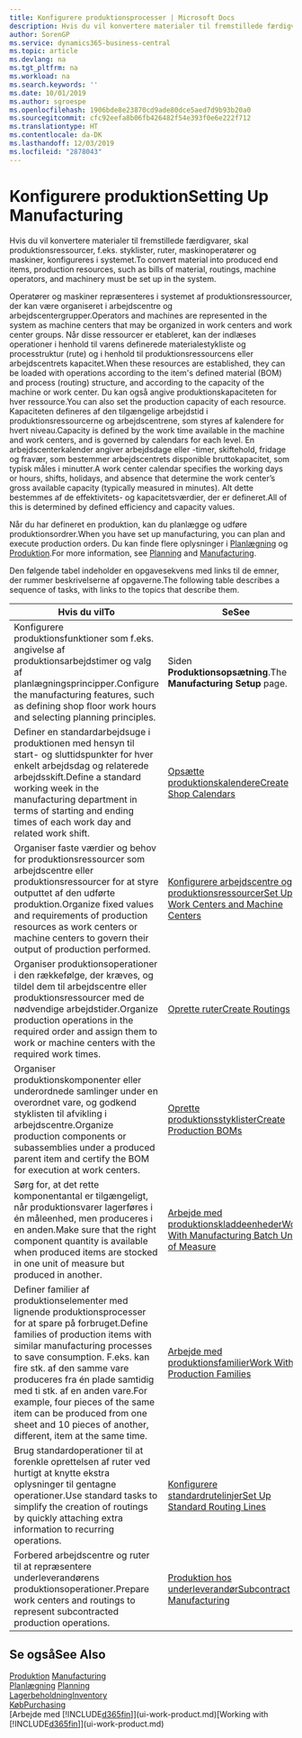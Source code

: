 ```yaml
---
title: Konfigurere produktionsprocesser | Microsoft Docs
description: Hvis du vil konvertere materialer til fremstillede færdigvarer, skal produktionsressourcer, f.eks. styklister, ruter, maskinoperatører og maskiner, konfigureres i systemet.
author: SorenGP
ms.service: dynamics365-business-central
ms.topic: article
ms.devlang: na
ms.tgt_pltfrm: na
ms.workload: na
ms.search.keywords: ''
ms.date: 10/01/2019
ms.author: sgroespe
ms.openlocfilehash: 1906bde8e23870cd9ade80dce5aed7d9b93b20a0
ms.sourcegitcommit: cfc92eefa8b06fb426482f54e393f0e6e222f712
ms.translationtype: HT
ms.contentlocale: da-DK
ms.lasthandoff: 12/03/2019
ms.locfileid: "2878043"
---
```

# <a name="setting-up-manufacturing"></a><span data-ttu-id="b2a88-103">Konfigurere produktion</span><span class="sxs-lookup"><span data-stu-id="b2a88-103">Setting Up Manufacturing</span></span>
<span data-ttu-id="b2a88-104">Hvis du vil konvertere materialer til fremstillede færdigvarer, skal produktionsressourcer, f.eks. styklister, ruter, maskinoperatører og maskiner, konfigureres i systemet.</span><span class="sxs-lookup"><span data-stu-id="b2a88-104">To convert material into produced end items, production resources, such as bills of material, routings, machine operators, and machinery must be set up in the system.</span></span>

<span data-ttu-id="b2a88-105">Operatører og maskiner repræsenteres i systemet af produktionsressourcer, der kan være organiseret i arbejdscentre og arbejdscentergrupper.</span><span class="sxs-lookup"><span data-stu-id="b2a88-105">Operators and machines are represented in the system as machine centers that may be organized in work centers and work center groups.</span></span> <span data-ttu-id="b2a88-106">Når disse ressourcer er etableret, kan der indlæses operationer i henhold til varens definerede materialestykliste og processtruktur (rute) og i henhold til produktionsressourcens eller arbejdscentrets kapacitet.</span><span class="sxs-lookup"><span data-stu-id="b2a88-106">When these resources are established, they can be loaded with operations according to the item's defined material (BOM) and process (routing) structure, and according to the capacity of the machine or work center.</span></span> <span data-ttu-id="b2a88-107">Du kan også angive produktionskapaciteten for hver ressource.</span><span class="sxs-lookup"><span data-stu-id="b2a88-107">You can also set the production capacity of each resource.</span></span> <span data-ttu-id="b2a88-108">Kapaciteten defineres af den tilgængelige arbejdstid i produktionsressourcerne og arbejdscentrene, som styres af kalendere for hvert niveau.</span><span class="sxs-lookup"><span data-stu-id="b2a88-108">Capacity is defined by the work time available in the machine and work centers, and is governed by calendars for each level.</span></span> <span data-ttu-id="b2a88-109">En arbejdscenterkalender angiver arbejdsdage eller -timer, skiftehold, fridage og fravær, som bestemmer arbejdscentrets disponible bruttokapacitet, som typisk måles i minutter.</span><span class="sxs-lookup"><span data-stu-id="b2a88-109">A work center calendar specifies the working days or hours, shifts, holidays, and absence that determine the work center’s gross available capacity (typically measured in minutes).</span></span> <span data-ttu-id="b2a88-110">Alt dette bestemmes af de effektivitets- og kapacitetsværdier, der er defineret.</span><span class="sxs-lookup"><span data-stu-id="b2a88-110">All of this is determined by defined efficiency and capacity values.</span></span>  

<span data-ttu-id="b2a88-111">Når du har defineret en produktion, kan du planlægge og udføre produktionsordrer.</span><span class="sxs-lookup"><span data-stu-id="b2a88-111">When you have set up manufacturing, you can plan and execute production orders.</span></span> <span data-ttu-id="b2a88-112">Du kan finde flere oplysninger i [Planlægning](production-planning.md) og [Produktion](production-manage-manufacturing.md).</span><span class="sxs-lookup"><span data-stu-id="b2a88-112">For more information, see [Planning](production-planning.md) and [Manufacturing](production-manage-manufacturing.md).</span></span>  

 <span data-ttu-id="b2a88-113">Den følgende tabel indeholder en opgavesekvens med links til de emner, der rummer beskrivelserne af opgaverne.</span><span class="sxs-lookup"><span data-stu-id="b2a88-113">The following table describes a sequence of tasks, with links to the topics that describe them.</span></span>   

|<span data-ttu-id="b2a88-114">**Hvis du vil**</span><span class="sxs-lookup"><span data-stu-id="b2a88-114">**To**</span></span>|<span data-ttu-id="b2a88-115">**Se**</span><span class="sxs-lookup"><span data-stu-id="b2a88-115">**See**</span></span>|  
|------------|-------------|  
|<span data-ttu-id="b2a88-116">Konfigurere produktionsfunktioner som f.eks. angivelse af produktionsarbejdstimer og valg af planlægningsprincipper.</span><span class="sxs-lookup"><span data-stu-id="b2a88-116">Configure the manufacturing features, such as defining shop floor work hours and selecting planning principles.</span></span>|<span data-ttu-id="b2a88-117">Siden **Produktionsopsætning**.</span><span class="sxs-lookup"><span data-stu-id="b2a88-117">The **Manufacturing Setup** page.</span></span>|  
|<span data-ttu-id="b2a88-118">Definer en standardarbejdsuge i produktionen med hensyn til start- og sluttidspunkter for hver enkelt arbejdsdag og relaterede arbejdsskift.</span><span class="sxs-lookup"><span data-stu-id="b2a88-118">Define a standard working week in the manufacturing department in terms of starting and ending times of each work day and related work shift.</span></span>|[<span data-ttu-id="b2a88-119">Opsætte produktionskalendere</span><span class="sxs-lookup"><span data-stu-id="b2a88-119">Create Shop Calendars</span></span>](production-how-to-create-work-center-calendars.md)|  
|<span data-ttu-id="b2a88-120">Organiser faste værdier og behov for produktionsressourcer som arbejdscentre eller produktionsressourcer for at styre outputtet af den udførte produktion.</span><span class="sxs-lookup"><span data-stu-id="b2a88-120">Organize fixed values and requirements of production resources as work centers or machine centers to govern their output of production performed.</span></span>|[<span data-ttu-id="b2a88-121">Konfigurere arbejdscentre og produktionsressourcer</span><span class="sxs-lookup"><span data-stu-id="b2a88-121">Set Up Work Centers and Machine Centers</span></span>](production-how-to-set-up-work-and-machine-centers.md)|
|<span data-ttu-id="b2a88-122">Organiser produktionsoperationer i den rækkefølge, der kræves, og tildel dem til arbejdscentre eller produktionsressourcer med de nødvendige arbejdstider.</span><span class="sxs-lookup"><span data-stu-id="b2a88-122">Organize production operations in the required order and assign them to work or machine centers with the required work times.</span></span>|[<span data-ttu-id="b2a88-123">Oprette ruter</span><span class="sxs-lookup"><span data-stu-id="b2a88-123">Create Routings</span></span>](production-how-to-create-routings.md)|
|<span data-ttu-id="b2a88-124">Organiser produktionskomponenter eller underordnede samlinger under en overordnet vare, og godkend styklisten til afvikling i arbejdscentre.</span><span class="sxs-lookup"><span data-stu-id="b2a88-124">Organize production components or subassemblies under a produced parent item and certify the BOM for execution at work centers.</span></span>|[<span data-ttu-id="b2a88-125">Oprette produktionsstyklister</span><span class="sxs-lookup"><span data-stu-id="b2a88-125">Create Production BOMs</span></span>](production-how-to-create-production-boms.md)|
|<span data-ttu-id="b2a88-126">Sørg for, at det rette komponentantal er tilgængeligt, når produktionsvarer lagerføres i én måleenhed, men produceres i en anden.</span><span class="sxs-lookup"><span data-stu-id="b2a88-126">Make sure that the right component quantity is available when produced items are stocked in one unit of measure but produced in another.</span></span>|[<span data-ttu-id="b2a88-127">Arbejde med produktionskladdeenheder</span><span class="sxs-lookup"><span data-stu-id="b2a88-127">Work With Manufacturing Batch Units of Measure</span></span>](production-how-to-use-the-manufacturing-batch-unit-of-measure.md)|  
|<span data-ttu-id="b2a88-128">Definer familier af produktionselementer med lignende produktionsprocesser for at spare på forbruget.</span><span class="sxs-lookup"><span data-stu-id="b2a88-128">Define families of production items with similar manufacturing processes to save consumption.</span></span> <span data-ttu-id="b2a88-129">F.eks. kan fire stk. af den samme vare produceres fra én plade samtidig med ti stk. af en anden vare.</span><span class="sxs-lookup"><span data-stu-id="b2a88-129">For example, four pieces of the same item can be produced from one sheet and 10 pieces of another, different, item at the same time.</span></span>|[<span data-ttu-id="b2a88-130">Arbejde med produktionsfamilier</span><span class="sxs-lookup"><span data-stu-id="b2a88-130">Work With Production Families</span></span>](production-how-work-family.md)|
|<span data-ttu-id="b2a88-131">Brug standardoperationer til at forenkle oprettelsen af ruter ved hurtigt at knytte ekstra oplysninger til gentagne operationer.</span><span class="sxs-lookup"><span data-stu-id="b2a88-131">Use standard tasks to simplify the creation of routings by quickly attaching extra information to recurring operations.</span></span>|[<span data-ttu-id="b2a88-132">Konfigurere standardrutelinjer</span><span class="sxs-lookup"><span data-stu-id="b2a88-132">Set Up Standard Routing Lines</span></span>](production-how-set-up-standard-routing-lines.md)|  
|<span data-ttu-id="b2a88-133">Forbered arbejdscentre og ruter til at repræsentere underleverandørens produktionsoperationer.</span><span class="sxs-lookup"><span data-stu-id="b2a88-133">Prepare work centers and routings to represent subcontracted production operations.</span></span>|[<span data-ttu-id="b2a88-134">Produktion hos underleverandør</span><span class="sxs-lookup"><span data-stu-id="b2a88-134">Subcontract Manufacturing</span></span>](production-how-to-subcontract-manufacturing.md)|  

## <a name="see-also"></a><span data-ttu-id="b2a88-135">Se også</span><span class="sxs-lookup"><span data-stu-id="b2a88-135">See Also</span></span>
<span data-ttu-id="b2a88-136">[Produktion](production-manage-manufacturing.md)  </span><span class="sxs-lookup"><span data-stu-id="b2a88-136">[Manufacturing](production-manage-manufacturing.md)  </span></span>  
<span data-ttu-id="b2a88-137">[Planlægning](production-planning.md) </span><span class="sxs-lookup"><span data-stu-id="b2a88-137">[Planning](production-planning.md) </span></span>  
[<span data-ttu-id="b2a88-138">Lagerbeholdning</span><span class="sxs-lookup"><span data-stu-id="b2a88-138">Inventory</span></span>](inventory-manage-inventory.md)  
[<span data-ttu-id="b2a88-139">Køb</span><span class="sxs-lookup"><span data-stu-id="b2a88-139">Purchasing</span></span>](purchasing-manage-purchasing.md)  
<span data-ttu-id="b2a88-140">[Arbejde med [!INCLUDE[d365fin](includes/d365fin_md.md)]](ui-work-product.md)</span><span class="sxs-lookup"><span data-stu-id="b2a88-140">[Working with [!INCLUDE[d365fin](includes/d365fin_md.md)]](ui-work-product.md)</span></span>
